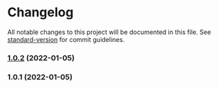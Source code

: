 # Changelog

All notable changes to this project will be documented in this file. See [standard-version](https://github.com/conventional-changelog/standard-version) for commit guidelines.

### [1.0.2](https://github.com/Jaymontojo/code-bytes-backend/compare/v1.0.1...v1.0.2) (2022-01-05)

### 1.0.1 (2022-01-05)
